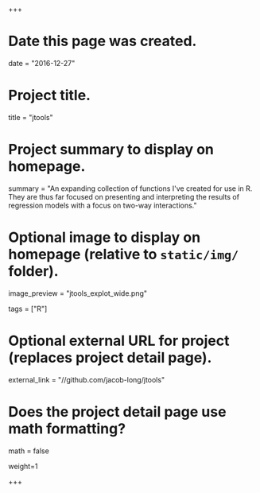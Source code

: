 +++
# Date this page was created.
date = "2016-12-27"

# Project title.
title = "jtools"

# Project summary to display on homepage.
summary = "An expanding collection of functions I've created for use in R. They are thus far focused on presenting and interpreting the results of regression models with a focus on two-way interactions."

# Optional image to display on homepage (relative to `static/img/` folder).
image_preview = "jtools_explot_wide.png"

tags = ["R"]

# Optional external URL for project (replaces project detail page).
external_link = "//github.com/jacob-long/jtools"

# Does the project detail page use math formatting?
math = false

weight=1

+++